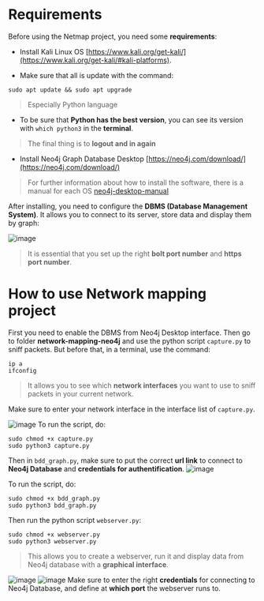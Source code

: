 # Requirements

Before using the Netmap project, you need some **requirements**:
- Install Kali Linux OS [https://www.kali.org/get-kali/](https://www.kali.org/get-kali/#kali-platforms).

- Make sure that all is update with the command: 
```
sudo apt update && sudo apt upgrade
```
> Especially Python language

- To be sure that **Python has the best version**, you can see its version with `which python3` in the **terminal**.

> The final thing is to **logout and in again**

- Install Neo4j Graph Database Desktop [https://neo4j.com/download/](https://neo4j.com/download/)
> For further information about how to install the software, there is a manual for each OS [neo4j-desktop-manual](https://neo4j.com/docs/desktop-manual/current/installation/download-installation/)

After installing, you need to configure the **DBMS (Database Management System)**. It allows you to connect to its server, store data and display them by graph:

![image](https://github.com/Budoheiwa/network-mapping-neo4j/assets/156065416/3e09dba9-857a-4790-976d-ceccffe86fd0)
> It is essential that you set up the right **bolt port number** and **https port number**.

# How to use Network mapping project

First you need to enable the DBMS from Neo4j Desktop interface. Then go to folder **network-mapping-neo4j** and use the python script `capture.py` to sniff packets. But before that, in a terminal, use the command:
```
ip a
ifconfig
```
> It allows you to see which **network interfaces** you want to use to sniff packets in your current network.

Make sure to enter your network interface in the interface list of `capture.py`.

![image](https://github.com/Budoheiwa/network-mapping-neo4j/assets/156065416/6b2b7653-8dac-4e21-a452-67cd720752ac)
To run the script, do:
```
sudo chmod +x capture.py
sudo python3 capture.py
```
Then in `bdd_graph.py`, make sure to put the correct **url link** to connect to **Neo4j Database** and **credentials for authentification**.
![image](https://github.com/Budoheiwa/network-mapping-neo4j/assets/156065416/6bdc4252-c546-40d3-8563-a65d6a1b5c1c)

To run the script, do:
```
sudo chmod +x bdd_graph.py
sudo python3 bdd_graph.py
```
Then run the python script `webserver.py`:
```
sudo chmod +x webserver.py
sudo python3 webserver.py
```
> This allows you to create a webserver, run it and display data from Neo4j database with a **graphical interface**.

![image](https://github.com/Budoheiwa/network-mapping-neo4j/assets/156065416/98d00e68-ae17-4f0e-85c2-4fd2095e2bca)
![image](https://github.com/Budoheiwa/network-mapping-neo4j/assets/156065416/1e3f28c1-0ef6-4aba-8935-de8bc9094a57)
Make sure to enter the right **credentials** for connecting to Neo4j Database, and define at **which port** the webserver runs to. 

